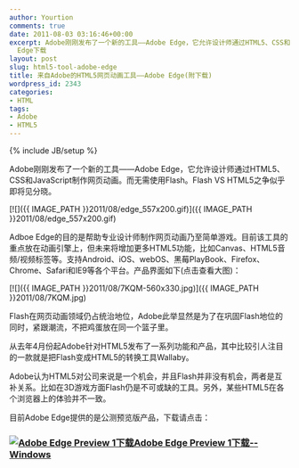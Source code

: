 ```yaml
---
author: Yourtion
comments: true
date: 2011-08-03 03:16:46+00:00
excerpt: Adobe刚刚发布了一个新的工具——Adobe Edge，它允许设计师通过HTML5、CSS和JavaScript制作网页动画。而无需使用Flash。Adobe
  Edge下载
layout: post
slug: html5-tool-adobe-edge
title: 来自Adobe的HTML5网页动画工具——Adobe Edge(附下载)
wordpress_id: 2343
categories:
- HTML
tags:
- Adobe
- HTML5
---
```

{% include JB/setup %}

Adobe刚刚发布了一个新的工具——Adobe Edge，它允许设计师通过HTML5、CSS和JavaScript制作网页动画。而无需使用Flash。Flash VS HTML5之争似乎即将见分晓。

[![]({{ IMAGE_PATH }}2011/08/edge_557x200.gif)]({{ IMAGE_PATH }}2011/08/edge_557x200.gif)

Adboe Edge的目的是帮助专业设计师制作网页动画乃至简单游戏。目前该工具的重点放在动画引擎上，但未来将增加更多HTML5功能，比如Canvas、HTML5音频/视频标签等。支持Android、iOS、webOS、黑莓PlayBook、Firefox、Chrome、Safari和IE9等各个平台。产品界面如下(点击查看大图)：

[![]({{ IMAGE_PATH }}2011/08/7KQM-560x330.jpg)]({{ IMAGE_PATH }}2011/08/7KQM.jpg)

Flash在网页动画领域仍占统治地位，Adobe此举显然是为了在巩固Flash地位的同时，紧跟潮流，不把鸡蛋放在同一个篮子里。

从去年4月份起Adobe针对HTML5发布了一系列功能和产品，其中比较引人注目的一款就是把Flash变成HTML5的转换工具Wallaby。

Adobe认为HTML5对公司来说是一个机会，并且Flash并非没有机会，两者是互补关系。比如在3D游戏方面Flash仍是不可或缺的工具。另外，某些HTML5在各个浏览器上的体验并不一致。

目前Adobe Edge提供的是公测预览版产品，下载请点击：


### [![Adobe Edge Preview 1下载](/wp-includes/images/dbank.jpg)Adobe Edge Preview 1下载--Windows](http://dl.dbank.com/c0moy1icrl)
